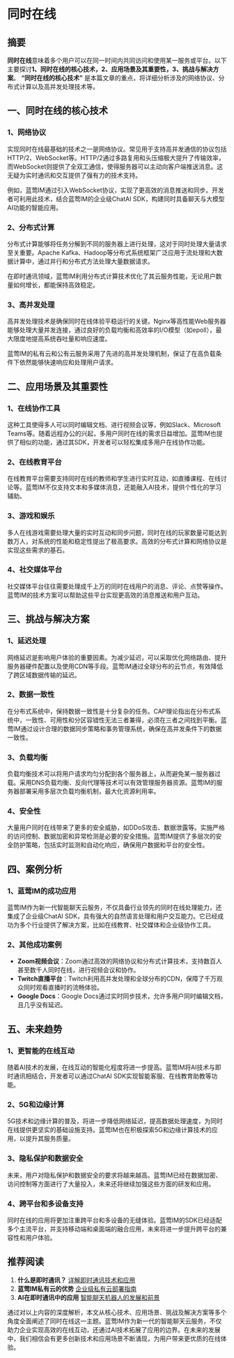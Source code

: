 # 同时在线

## 摘要

**同时在线**意味着多个用户可以在同一时间内共同访问和使用某一服务或平台。以下主要探讨**1、同时在线的核心技术，2、应用场景及其重要性，3、挑战与解决方案**。 **“同时在线的核心技术”** 是本篇文章的重点，将详细分析涉及的网络协议、分布式计算以及高并发处理技术等。

## 一、同时在线的核心技术

### 1、网络协议

实现同时在线最基础的技术之一是网络协议。常见用于支持高并发通信的协议包括HTTP/2、WebSocket等。HTTP/2通过多路复用和头压缩极大提升了传输效率，而WebSocket则提供了全双工通信，使得服务器可以主动向客户端推送消息。这无疑为实时通讯和交互提供了强有力的技术支持。

例如，蓝莺IM通过引入WebSocket协议，实现了更高效的消息推送和同步。开发者可利用此技术，结合蓝莺IM的企业级ChatAI SDK，构建同时具备聊天与大模型AI功能的智能应用。

### 2、分布式计算

分布式计算能够将任务分解到不同的服务器上进行处理，这对于同时处理大量请求至关重要。Apache Kafka、Hadoop等分布式系统框架广泛应用于流处理和大数据计算中，通过并行和分布式方法处理大量数据请求。

在即时通讯领域，蓝莺IM利用分布式计算技术优化了其云服务性能，无论用户数量如何增长，都能保持高效稳定。

### 3、高并发处理

高并发处理技术是确保同时在线体验平稳运行的关键。Nginx等高性能Web服务器能够处理大量并发连接，通过良好的负载均衡和高效率的I/O模型（如epoll），最大限度地提高系统吞吐量和响应速度。

蓝莺IM的私有云和公有云服务采用了先进的高并发处理机制，保证了在高负载条件下依然能够快速响应和处理用户请求。

## 二、应用场景及其重要性

### 1、在线协作工具

这种工具使得多人可以同时编辑文档、进行视频会议等，例如Slack、Microsoft Teams等。随着远程办公的兴起，多用户同时在线的需求日益增加。蓝莺IM也提供了相似的功能，通过其SDK，开发者可以轻松集成多用户在线协作功能。

### 2、在线教育平台

在线教育平台需要支持同时在线的教师和学生进行实时互动，如直播课程、在线讨论等。蓝莺IM不仅支持文本和多媒体消息，还能融入AI技术，提供个性化的学习辅助。

### 3、游戏和娱乐

多人在线游戏需要处理大量的实时互动和同步问题，同时在线的玩家数量可能达到数万人，对系统的性能和稳定性提出了极高要求。高效的分布式计算和网络协议是实现这些需求的基石。

### 4、社交媒体平台

社交媒体平台往往需要处理成千上万的同时在线用户的消息、评论、点赞等操作。蓝莺IM的技术方案可以帮助这些平台实现更高效的消息推送和用户互动。

## 三、挑战与解决方案

### 1、延迟处理

网络延迟是影响用户体验的重要因素。为减少延迟，可以采取优化网络路由、提升服务器硬件配置以及使用CDN等手段。蓝莺IM通过全球分布的云节点，有效降低了跨区域数据传输的延迟。

### 2、数据一致性

在分布式系统中，保持数据一致性是十分复杂的任务。CAP理论指出在分布式系统中，一致性、可用性和分区容错性无法三者兼得，必须在三者之间找到平衡。蓝莺IM通过设计合理的数据同步策略和事务管理系统，确保在高并发条件下的数据一致性。

### 3、负载均衡

负载均衡技术可以将用户请求均匀分配到各个服务器上，从而避免某一服务器过载。采用DNS负载均衡、反向代理等技术可以有效管理服务器资源。蓝莺IM的服务器部署采用多层次负载均衡机制，最大化资源利用率。

### 4、安全性

大量用户同时在线带来了更多的安全威胁，如DDoS攻击、数据泄露等。实施严格的访问控制、数据加密和异常检测是必要的安全措施。蓝莺IM提供了多层次的安全防护策略，包括实时监测和自动化响应，确保用户数据和平台的安全性。

## 四、案例分析

### 1、蓝莺IM的成功应用

蓝莺IM作为新一代智能聊天云服务，不仅具备行业领先的同时在线处理能力，还集成了企业级ChatAI SDK，具有强大的自然语言处理和用户交互能力。它已经成功为多个行业提供了解决方案，比如在线教育、社交媒体和企业级协作工具。

### 2、其他成功案例

- **Zoom视频会议**：Zoom通过高效的网络协议和分布式计算技术，支持数百人甚至数千人同时在线，进行视频会议和协作。
- **Twitch直播平台**：Twitch利用高并发处理和全球分布的CDN，保障了千万观众同时观看直播时的流畅体验。
- **Google Docs**：Google Docs通过实时同步技术，允许多用户同时编辑文档，且几乎没有延迟。

## 五、未来趋势

### 1、更智能的在线互动

随着AI技术的发展，在线互动的智能化程度将进一步提高。蓝莺IM将AI技术与即时通讯相结合，开发者可以通过ChatAI SDK实现智能客服、在线教育助教等功能。

### 2、5G和边缘计算

5G技术和边缘计算的普及，将进一步降低网络延迟，提高数据处理速度，为同时在线提供更坚实的基础设施支持。蓝莺IM也在积极探索5G和边缘计算技术的应用，以提升其服务质量。

### 3、隐私保护和数据安全

未来，用户对隐私保护和数据安全的要求将越来越高。蓝莺IM已经在数据加密、访问控制等方面进行了大量投入，未来还将继续加强这些方面的研发和应用。

### 4、跨平台和多设备支持

同时在线的应用将更加注重跨平台和多设备的无缝体验。蓝莺IM的SDK已经适配多个主流平台，并支持移动端和桌面端的融合应用，未来将进一步提升跨平台的兼容性和用户体验。

## 推荐阅读

1. **什么是即时通讯？** [详解即时通讯技术和应用](https://lanyingim.com/articles/product-and-technologies/what-is-instant-messaging.html)
2. **蓝莺IM私有云的优势** [企业级私有云部署指南](https://lanyingim.com/articles/product-and-technologies/private-cloud-deployment-guide.html)
3. **AI在即时通讯中的应用** [智能聊天机器人的发展和前景](https://lanyingim.com/articles/product-and-technologies/ai-chatbot-development.html)

通过对以上内容的深度解析，本文从核心技术、应用场景、挑战及解决方案等多个角度全面阐述了同时在线这一主题。蓝莺IM作为新一代的智能聊天云服务，不仅助力企业实现高效的在线互动，还通过AI技术拓展了应用的边界。在未来的发展中，我们相信会有更多创新技术和应用场景不断涌现，为用户带来更优质的在线体验。